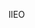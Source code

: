 IlEO

<!---
Sakagawa-IlEO/Sakagawa-IlEO is a ✨ special ✨ repository because its `README.md` (this file) appears on your GitHub profile.
You can click the Preview link to take a look at your changes.
--->
